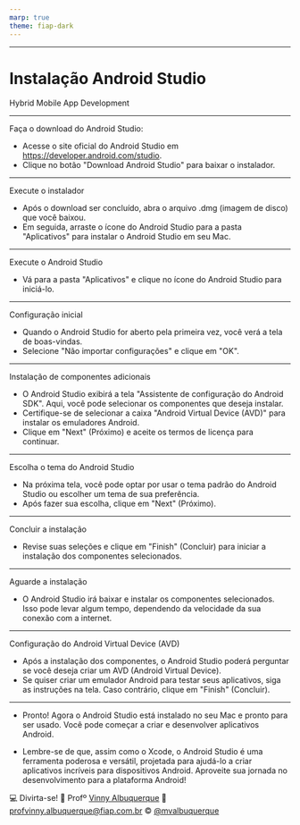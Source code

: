 ```yaml
---
marp: true
theme: fiap-dark
---
```

<!-- _class: logo -->

---
<!-- _class: title -->
# Instalação Android Studio
Hybrid Mobile App Development

---
<!-- header: Passo1 --> 
 Faça o download do Android Studio:
   - Acesse o site oficial do Android Studio em https://developer.android.com/studio.
   - Clique no botão "Download Android Studio" para baixar o instalador.

---
<!-- header: Passo2 --> 
 Execute o instalador
   - Após o download ser concluído, abra o arquivo .dmg (imagem de disco) que você baixou.
   - Em seguida, arraste o ícone do Android Studio para a pasta "Aplicativos" para instalar o Android Studio em seu Mac.

---
<!-- header: Passo3 --> 
  Execute o Android Studio
   - Vá para a pasta "Aplicativos" e clique no ícone do Android Studio para iniciá-lo.

---
<!-- header: Passo4 --> 
  Configuração inicial
   - Quando o Android Studio for aberto pela primeira vez, você verá a tela de boas-vindas.
   - Selecione "Não importar configurações" e clique em "OK".

---
<!-- header: Passo5 --> 
 Instalação de componentes adicionais
   - O Android Studio exibirá a tela "Assistente de configuração do Android SDK". Aqui, você pode selecionar os componentes que deseja instalar.
   - Certifique-se de selecionar a caixa "Android Virtual Device (AVD)" para instalar os emuladores Android.
   - Clique em "Next" (Próximo) e aceite os termos de licença para continuar.

---
<!-- header: Passo6 --> 
 Escolha o tema do Android Studio
   - Na próxima tela, você pode optar por usar o tema padrão do Android Studio ou escolher um tema de sua preferência.
   - Após fazer sua escolha, clique em "Next" (Próximo).

---
<!-- header: Passo7 --> 
  Concluir a instalação
   - Revise suas seleções e clique em "Finish" (Concluir) para iniciar a instalação dos componentes selecionados.

---
<!-- header: Passo8 --> 
 
 Aguarde a instalação
   - O Android Studio irá baixar e instalar os componentes selecionados. Isso pode levar algum tempo, dependendo da velocidade da sua conexão com a internet.
---
<!-- header: Passo9 --> 
 
 Configuração do Android Virtual Device (AVD)
   - Após a instalação dos componentes, o Android Studio poderá perguntar se você deseja criar um AVD (Android Virtual Device).
   - Se quiser criar um emulador Android para testar seus aplicativos, siga as instruções na tela. Caso contrário, clique em "Finish" (Concluir).

---
<!-- header: Conclusão --> 
- Pronto! Agora o Android Studio está instalado no seu Mac e pronto para ser usado. Você pode começar a criar e desenvolver aplicativos Android. 

- Lembre-se de que, assim como o Xcode, o Android Studio é uma ferramenta poderosa e versátil, projetada para ajudá-lo a criar aplicativos incríveis para dispositivos Android. Aproveite sua jornada no desenvolvimento para a plataforma Android!

:computer: Divirta-se!
:school: Profº [Vinny Albuquerque](http://www.linkedin.com/in/mvalbuquerque)
:email: profvinny.albuquerque@fiap.com.br
:copyright: [@mvalbuquerque](http://www.linkedin.com/in/mvalbuquerque)

